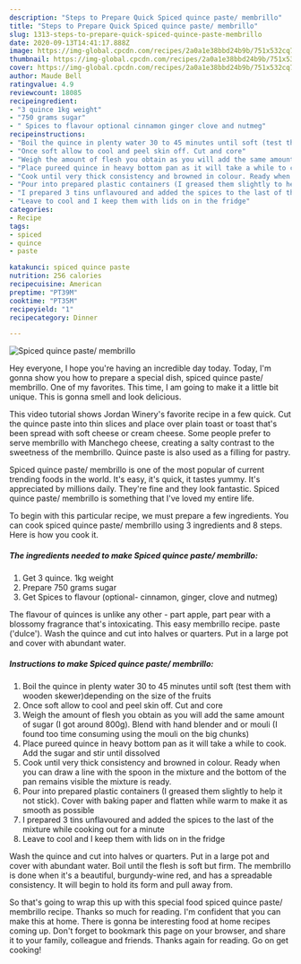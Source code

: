 ```yaml
---
description: "Steps to Prepare Quick Spiced quince paste/ membrillo"
title: "Steps to Prepare Quick Spiced quince paste/ membrillo"
slug: 1313-steps-to-prepare-quick-spiced-quince-paste-membrillo
date: 2020-09-13T14:41:17.888Z
image: https://img-global.cpcdn.com/recipes/2a0a1e38bbd24b9b/751x532cq70/spiced-quince-paste-membrillo-recipe-main-photo.jpg
thumbnail: https://img-global.cpcdn.com/recipes/2a0a1e38bbd24b9b/751x532cq70/spiced-quince-paste-membrillo-recipe-main-photo.jpg
cover: https://img-global.cpcdn.com/recipes/2a0a1e38bbd24b9b/751x532cq70/spiced-quince-paste-membrillo-recipe-main-photo.jpg
author: Maude Bell
ratingvalue: 4.9
reviewcount: 18085
recipeingredient:
- "3 quince 1kg weight"
- "750 grams sugar"
- " Spices to flavour optional cinnamon ginger clove and nutmeg"
recipeinstructions:
- "Boil the quince in plenty water 30 to 45 minutes until soft (test them with wooden skewer)depending on the size of the fruits"
- "Once soft allow to cool and peel skin off. Cut and core"
- "Weigh the amount of flesh you obtain as you will add the same amount of sugar (I got around 800g). Blend with hand blender and or mouli (I found too time consuming using the mouli on the big chunks)"
- "Place pureed quince in heavy bottom pan as it will take a while to cook. Add the sugar and stir until dissolved"
- "Cook until very thick consistency and browned in colour. Ready when you can draw a line with the spoon in the mixture and the bottom of the pan remains visible the mixture is ready."
- "Pour into prepared plastic containers (I greased them slightly to help it not stick). Cover with baking paper and flatten while warm to make it as smooth as possible"
- "I prepared 3 tins unflavoured and added the spices to the last of the mixture while cooking out for a minute"
- "Leave to cool and I keep them with lids on in the fridge"
categories:
- Recipe
tags:
- spiced
- quince
- paste

katakunci: spiced quince paste 
nutrition: 256 calories
recipecuisine: American
preptime: "PT39M"
cooktime: "PT35M"
recipeyield: "1"
recipecategory: Dinner

---
```



![Spiced quince paste/ membrillo](https://img-global.cpcdn.com/recipes/2a0a1e38bbd24b9b/751x532cq70/spiced-quince-paste-membrillo-recipe-main-photo.jpg)

Hey everyone, I hope you're having an incredible day today. Today, I'm gonna show you how to prepare a special dish, spiced quince paste/ membrillo. One of my favorites. This time, I am going to make it a little bit unique. This is gonna smell and look delicious.

This video tutorial shows Jordan Winery&#39;s favorite recipe in a few quick. Cut the quince paste into thin slices and place over plain toast or toast that&#39;s been spread with soft cheese or cream cheese. Some people prefer to serve membrillo with Manchego cheese, creating a salty contrast to the sweetness of the membrillo. Quince paste is also used as a filling for pastry.

Spiced quince paste/ membrillo is one of the most popular of current trending foods in the world. It's easy, it's quick, it tastes yummy. It's appreciated by millions daily. They're fine and they look fantastic. Spiced quince paste/ membrillo is something that I've loved my entire life.


To begin with this particular recipe, we must prepare a few ingredients. You can cook spiced quince paste/ membrillo using 3 ingredients and 8 steps. Here is how you cook it.

<!--inarticleads1-->

##### The ingredients needed to make Spiced quince paste/ membrillo:

1. Get 3 quince. 1kg weight
1. Prepare 750 grams sugar
1. Get  Spices to flavour (optional- cinnamon, ginger, clove and nutmeg)


The flavour of quinces is unlike any other - part apple, part pear with a blossomy fragrance that&#39;s intoxicating. This easy membrillo recipe. paste (&#39;dulce&#39;). Wash the quince and cut into halves or quarters. Put in a large pot and cover with abundant water. 

<!--inarticleads2-->

##### Instructions to make Spiced quince paste/ membrillo:

1. Boil the quince in plenty water 30 to 45 minutes until soft (test them with wooden skewer)depending on the size of the fruits
1. Once soft allow to cool and peel skin off. Cut and core
1. Weigh the amount of flesh you obtain as you will add the same amount of sugar (I got around 800g). Blend with hand blender and or mouli (I found too time consuming using the mouli on the big chunks)
1. Place pureed quince in heavy bottom pan as it will take a while to cook. Add the sugar and stir until dissolved
1. Cook until very thick consistency and browned in colour. Ready when you can draw a line with the spoon in the mixture and the bottom of the pan remains visible the mixture is ready.
1. Pour into prepared plastic containers (I greased them slightly to help it not stick). Cover with baking paper and flatten while warm to make it as smooth as possible
1. I prepared 3 tins unflavoured and added the spices to the last of the mixture while cooking out for a minute
1. Leave to cool and I keep them with lids on in the fridge


Wash the quince and cut into halves or quarters. Put in a large pot and cover with abundant water. Boil until the flesh is soft but firm. The membrillo is done when it&#39;s a beautiful, burgundy-wine red, and has a spreadable consistency. It will begin to hold its form and pull away from. 

So that's going to wrap this up with this special food spiced quince paste/ membrillo recipe. Thanks so much for reading. I'm confident that you can make this at home. There is gonna be interesting food at home recipes coming up. Don't forget to bookmark this page on your browser, and share it to your family, colleague and friends. Thanks again for reading. Go on get cooking!
